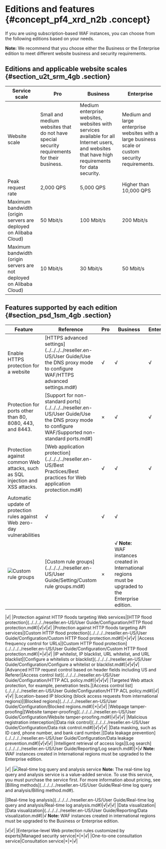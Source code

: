 # Editions and features {#concept_pf4_xrd_n2b .concept}

If you are using subscription-based WAF instances, you can choose from the following editions based on your needs.

**Note:** We recommend that you choose either the Business or the Enterprise edition to meet different website business and security requirements.

## Editions and applicable website scales {#section_u2t_srm_4gb .section}

|Service scale|Pro|Business|Enterprise|
|-------------|---|--------|----------|
|Website scale|Small and medium websites that do not have special security requirements for their business.|Medium enterprise websites, websites with services available for all Internet users, and websites that have high requirements for data security.|Medium and large enterprise websites with a large business scale or custom security requirements.|
|Peak request rate|2,000 QPS|5,000 QPS|Higher than 10,000 QPS|
|Maximum bandwidth \(origin servers are deployed on Alibaba Cloud\)|50 Mbit/s|100 Mbit/s|200 Mbit/s|
|Maximum bandwidth \(origin servers are not deployed on Alibaba Cloud\)|10 Mbit/s|30 Mbit/s|50 Mbit/s|

## Features supported by each edition {#section_psd_1sm_4gb .section}

|Feature|Reference|Pro|Business|Enterprise|
|-------|---------|---|--------|----------|
|Enable HTTPS protection for a website|[HTTPS advanced settings](../../../../reseller.en-US/User Guide/Use the DNS proxy mode to configure WAF/HTTPS advanced settings.md#)|√|√|√|
|Protection for ports other than 80, 8080, 443, and 8443.|[Support for non-standard ports](../../../../reseller.en-US/User Guide/Use the DNS proxy mode to configure WAF/Supported non-standard ports.md#)|×|√|√|
|Protection against common Web attacks, such as SQL injection and XSS attacks.|[Web application protection](../../../../reseller.en-US/Best Practices/Best practices for Web application protection.md#)|√|√|√|
|Automatic update of protection rules against Web zero-day vulnerabilities|√|√|√|
|![](http://static-aliyun-doc.oss-cn-hangzhou.aliyuncs.com/assets/img/15538/156102088738159_en-US.png)Custom rule groups|[Custom rule groups](../../../../reseller.en-US/User Guide/Setting/Custom rule groups.md#)|×|√ **Note:** WAF instances created in International regions must be upgraded to the Enterprise edition.

 |√|
|Protection against HTTP floods targeting Web services|[HTTP flood protection](../../../../reseller.en-US/User Guide/Configuration/HTTP flood protection.md#)|√|√|√|
|Protection against HTTP floods targeting API services|[Custom HTTP flood protection](../../../../reseller.en-US/User Guide/Configuration/Custom HTTP flood protection.md#)|×|√|√|
|Access frequency control for URLs|[Custom HTTP flood protection](../../../../reseller.en-US/User Guide/Configuration/Custom HTTP flood protection.md#)|×|√|√|
|IP whitelist, IP blacklist, URL whitelist, and URL blacklist|[Configure a whitelists or blacklist](../../../../reseller.en-US/User Guide/Configuration/Configure a whitelist or blacklist.md#)|√|√|√|
|Advanced HTTP request control based on header fields including US and Referer|[Access control list](../../../../reseller.en-US/User Guide/Configuration/HTTP ACL policy.md#)|√|√|√|
|Targeted Web attack protection, for example, penetration tests.|[Access control list](../../../../reseller.en-US/User Guide/Configuration/HTTP ACL policy.md#)|√|√|√|
|Location-based IP blocking \(block access requests from international regions\)|[Blocked regions](../../../../reseller.en-US/User Guide/Configuration/Blocked regions.md#)|×|√|√|
|Webpage tamper-proofing|[Website tamper-proofing](../../../../reseller.en-US/User Guide/Configuration/Website tamper-proofing.md#)|√|√|√|
|Malicious registration interception|[Data risk control](../../../../reseller.en-US/User Guide/Configuration/Data risk control.md#)|√|√|√|
|Data masking, such as ID card, phone number, and bank card number.|[Data leakage prevention](../../../../reseller.en-US/User Guide/Configuration/Data leakage prevention.md#)|√|√|√|
|Intelligent retrieval of access logs|[Log search](../../../../reseller.en-US/User Guide/Reporting/Log search.md#)|×|√ **Note:** WAF instances created in International regions must be upgraded to the Enterprise edition.

 |√|
|![](http://static-aliyun-doc.oss-cn-hangzhou.aliyuncs.com/assets/img/15538/156102088738159_en-US.png)Real-time log query and analysis service **Note:** The real-time log query and analysis service is a value-added service. To use this service, you must purchase the service first. For more information about pricing, see [Billing methods](../../../../reseller.en-US/User Guide/Real-time log query and analysis/Billing method.md#).

 |[Real-time log analysis](../../../../reseller.en-US/User Guide/Real-time log query and analysis/Real-time log analysis.md#)|√|√|√|
|Data visualization|[Data visualization](../../../../reseller.en-US/User Guide/Reporting/Data visualization.md#)|√ **Note:** WAF instances created in international regions must be upgraded to the Business or Enterprise edition.

 |√|√|
|Enterprise-level Web protection rules customized by experts|Managed security service|×|×|√|
|One-to-one consultation service|Consultation service|×|×|√|

